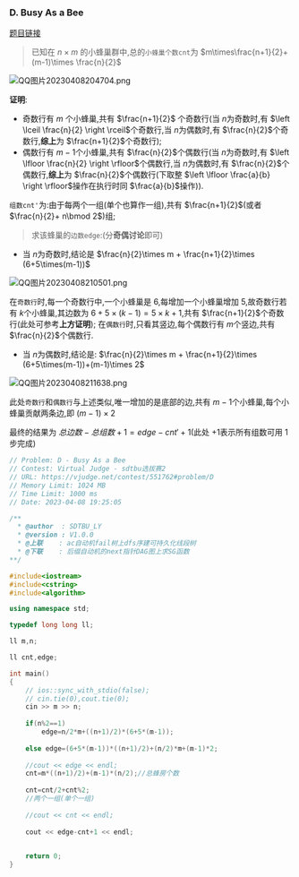 ### D. Busy As a Bee

[题目链接](https://qoj.ac/problem/5678)

> 已知在 $n\times m$ 的小蜂巢群中,总的`小蜂巢个数cnt`为 $m\times\frac{n+1}{2}+ (m-1)\times \frac{n}{2}$


![QQ图片20230408204704.png](https://cdn.acwing.com/media/article/image/2023/04/08/85276_8a522ffbd6-QQ图片20230408204704.png) 

**证明**:

* 奇数行有 $m$ 个小蜂巢,共有 $\frac{n+1}{2}$ 个奇数行(当 $n$为奇数时,有 $\left \lceil \frac{n}{2} \right \rceil$个奇数行,当 $n$为偶数时,有 $\frac{n}{2}$个奇数行,**综上**为 $\frac{n+1}{2}$个奇数行);
* 偶数行有 $m-1$个小蜂巢,共有 $\frac{n}{2}$个偶数行(当 $n$为奇数时,有 $\left \lfloor \frac{n}{2} \right \rfloor$个偶数行,当 $n$为偶数时,有 $\frac{n}{2}$个偶数行,**综上**为 $\frac{n}{2}$个偶数行(下取整 $\left \lfloor \frac{a}{b} \right \rfloor$操作在执行时同 $\frac{a}{b}$操作)).

`组数cnt'`为:由于每两个一组(单个也算作一组),共有 $\frac{n+1}{2}$(或者 $\frac{n}{2}+ n\bmod 2$)组;

> 求该蜂巢的`边数edge`:(分**奇偶讨论**即可)

* 当 $n$为奇数时,结论是 $\frac{n}{2}\times m + \frac{n+1}{2}\times (6+5\times(m-1))$

![QQ图片20230408210501.png](https://cdn.acwing.com/media/article/image/2023/04/08/85276_005a015cd6-QQ图片20230408210501.png) 

在`奇数行`时,每一个奇数行中,一个小蜂巢是 $6$,每增加一个小蜂巢增加 $5$,故奇数行若有 $k$个小蜂巢,其边数为 $6+5\times (k-1)=5\times k+1$,共有 $\frac{n+1}{2}$个奇数行(此处可参考**上方证明**);
在`偶数行`时,只看其竖边,每个偶数行有 $m$个竖边,共有 $\frac{n}{2}$个偶数行.


* 当 $n$为偶数时,结论是: $\frac{n}{2}\times m + \frac{n+1}{2}\times (6+5\times(m-1))+(m-1)\times 2$

![QQ图片20230408211638.png](https://cdn.acwing.com/media/article/image/2023/04/08/85276_a188762ad6-QQ图片20230408211638.png) 

此处`奇数行`和`偶数行`与上述类似,唯一增加的是底部的边,共有 $m-1$个小蜂巢,每个小蜂巢贡献两条边,即 $(m-1)\times 2$


最终的结果为 $总边数-总组数+1=edge-cnt'+1$(此处 $+1$表示所有组数可用 $1$步完成)

```c++
// Problem: D - Busy As a Bee
// Contest: Virtual Judge - sdtbu选拔赛2
// URL: https://vjudge.net/contest/551762#problem/D
// Memory Limit: 1024 MB
// Time Limit: 1000 ms
// Date: 2023-04-08 19:25:05

/**
  * @author  : SDTBU_LY
  * @version : V1.0.0
  * @上联    : ac自动机fail树上dfs序建可持久化线段树
  * @下联    : 后缀自动机的next指针DAG图上求SG函数
**/

#include<iostream>
#include<cstring>
#include<algorithm>

using namespace std;

typedef long long ll;

ll m,n;

ll cnt,edge;

int main()
{
    // ios::sync_with_stdio(false);
    // cin.tie(0),cout.tie(0);
    cin >> m >> n;
    
    if(n%2==1)
        edge=n/2*m+((n+1)/2)*(6+5*(m-1));
    
    else edge=(6+5*(m-1))*((n+1)/2)+(n/2)*m+(m-1)*2;
    
    //cout << edge << endl;
    cnt=m*((n+1)/2)+(m-1)*(n/2);//总蜂房个数
    
    cnt=cnt/2+cnt%2;
    //两个一组(单个一组)
    
    //cout << cnt << endl;
    
    cout << edge-cnt+1 << endl;
    

    return 0;
}
```
